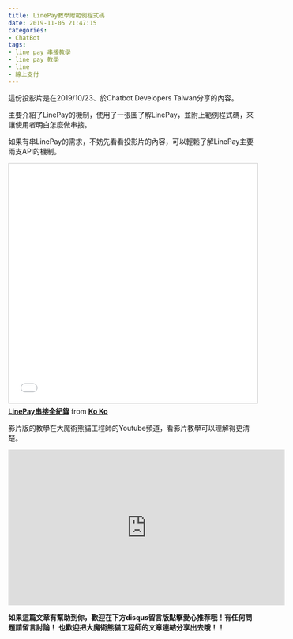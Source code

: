 ```yaml
---
title: LinePay教學附範例程式碼
date: 2019-11-05 21:47:15
categories: 
- ChatBot
tags:
- line pay 串接教學
- line pay 教學
- line
- 線上支付
---
```


這份投影片是在2019/10/23、於Chatbot Developers Taiwan分享的內容。

主要介紹了LinePay的機制，使用了一張圖了解LinePay，並附上範例程式碼，來讓使用者明白怎麼做串接。

如果有串LinePay的需求，不妨先看看投影片的內容，可以輕鬆了解LinePay主要兩支API的機制。

<!-- more -->

<iframe src="//www.slideshare.net/slideshow/embed_code/key/iUDa3eBJvQiGA0" width="595" height="485" frameborder="0" marginwidth="0" marginheight="0" scrolling="no" style="border:1px solid #CCC; border-width:1px; margin-bottom:5px; max-width: 100%;" allowfullscreen> </iframe> <div style="margin-bottom:5px"> <strong> <a href="//www.slideshare.net/KoKo164/linepay-190690323" title="LinePay串接全紀錄" target="_blank">LinePay串接全紀錄</a> </strong> from <strong><a href="https://www.slideshare.net/KoKo164" target="_blank">Ko Ko</a></strong> </div>



影片版的教學在大魔術熊貓工程師的Youtube頻道，看影片教學可以理解得更清楚。

<iframe width="560" height="315" src="https://www.youtube.com/embed/_rDvXgha2cs" frameborder="0" allow="accelerometer; autoplay; encrypted-media; gyroscope; picture-in-picture" allowfullscreen></iframe>


**如果這篇文章有幫助到你，歡迎在下方disqus留言版點擊愛心推荐哦！有任何問題請留言討論！**
**也歡迎把大魔術熊貓工程師的文章連結分享出去哦！！**